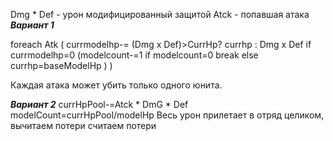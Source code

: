 Dmg * Def  - урон модифицированный защитой
Atck - попавшая атака 
***Вариант 1***

foreach Atk (
currmodelhp-=
(Dmg x Def)>CurrHp? currhp : Dmg x Def
if currmodelhp=0
(modelcount-=1
if modelcount=0 break
else currhp=baseModelHp
)
)

Каждая атака может убить только одного юнита.

***Вариант 2***
currHpPool-=Atck * DmG * Def
modelCount=currHpPool/modelHp 
Весь урон прилетает в отряд целиком, вычитаем потери  считаем потери
